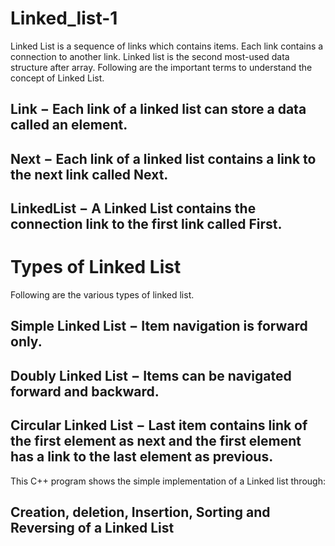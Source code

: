 # Linked_list-1

Linked List is a sequence of links which contains items. Each link contains a connection to another link. Linked list is the second most-used data structure after array. Following are the important terms to understand the concept of Linked List.

## Link − Each link of a linked list can store a data called an element.

## Next − Each link of a linked list contains a link to the next link called Next.

## LinkedList − A Linked List contains the connection link to the first link called First.

# Types of Linked List
Following are the various types of linked list.

## Simple Linked List − Item navigation is forward only.

## Doubly Linked List − Items can be navigated forward and backward.

## Circular Linked List − Last item contains link of the first element as next and the first element has a link to the last element as previous.

This C++ program shows the simple implementation of a Linked list through:
## Creation, deletion, Insertion, Sorting and Reversing of a Linked List 
